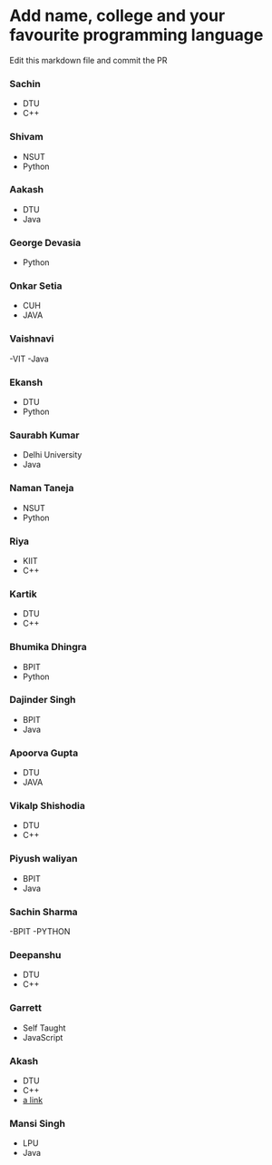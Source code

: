 # Add name, college and your favourite programming language

Edit this markdown file and commit the PR

### Sachin
- DTU
- C++

### Shivam
- NSUT
- Python

### Aakash
- DTU
- Java

### George Devasia
- Python


### Onkar Setia
- CUH
- JAVA

### Vaishnavi
-VIT
-Java

### Ekansh
- DTU
- Python

### Saurabh Kumar
- Delhi University
- Java

### Naman Taneja
- NSUT
- Python

 ### Riya
 - KIIT
 - C++

 ### Kartik
 - DTU
 - C++

### Bhumika Dhingra
 - BPIT
 - Python

### Dajinder Singh
 - BPIT
 - Java

### Apoorva Gupta
 - DTU
 - JAVA

### Vikalp Shishodia
 - DTU
 - C++

### Piyush waliyan
 - BPIT
 - Java

### Sachin Sharma
 -BPIT
 -PYTHON

### Deepanshu
 - DTU
 - C++

### Garrett
- Self Taught
- JavaScript

### Akash
- DTU
- C++
- [a link](https://github.com/aakashkumarjee)

### Mansi Singh
- LPU
- Java
